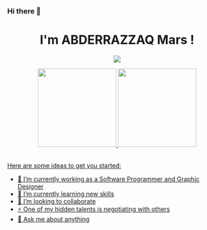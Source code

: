 ### Hi there 👋
<h1 align="center">I'm ABDERRAZZAQ Mars !</h1>
<div align="center">
  <p align="center">
  <a href="https://github.com/ABDERRAZZAQMars/readme-typing-svg"><img src="https://readme-typing-svg.herokuapp.com?lines=Web+And+Graphic+Designer;Competitive+Programmer;Always%20learning%20new%20things&center=true&width=500&height=50"></a>
</p>
  <a href="https://github.com/ABDERRAZZAQMars">
  <img height="180em" src="https://github-readme-stats.vercel.app/api?username=ABDERRAZZAQMars&show_icons=true&theme=dark&include_all_commits=true&count_private=true"/>
  <img height="180em" src="https://github-readme-stats.vercel.app/api/top-langs/?username=ABDERRAZZAQMars&layout=compact&langs_count=7&theme=dark"/>
</div>
<br>



Here are some ideas to get you started:

- 🔭 I’m currently working as a Software Programmer and Graphic Designer
- 🌱 I’m currently learning new skills
- 👯 I’m looking to collaborate 
- ⚡ One of my hidden talents is negotiating with others
- 💬 Ask me about anything
